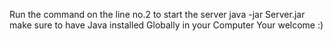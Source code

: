 Run the  command on the line no.2 to start the server
java -jar Server.jar
make sure to have Java installed Globally in your Computer
Your welcome :)
